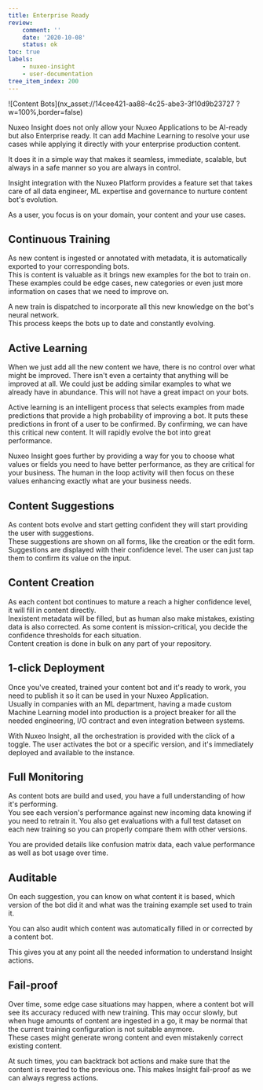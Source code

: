 ```yaml
---
title: Enterprise Ready
review:
    comment: ''
    date: '2020-10-08'
    status: ok
toc: true
labels:
    - nuxeo-insight
    - user-documentation
tree_item_index: 200
---
```


![Content Bots](nx_asset://14cee421-aa88-4c25-abe3-3f10d9b23727 ?w=100%,border=false)

Nuxeo Insight does not only allow your Nuxeo Applications to be AI-ready but also Enterprise ready.
It can add Machine Learning to resolve your use cases while applying it directly with your enterprise production content.

It does it in a simple way that makes it seamless, immediate, scalable, but always in a safe manner so you are always in control.

Insight integration with the Nuxeo Platform provides a feature set that takes care of all data engineer, ML expertise and governance to nurture content bot's evolution.

As a user, you focus is on your domain, your content and your use cases.

## Continuous Training

As new content is ingested or annotated with metadata, it is automatically exported to your corresponding bots.</br>
This is content is valuable as it brings new examples for the bot to train on. These examples could be edge cases, new categories or even just more information on cases that we need to improve on.

A new train is dispatched to incorporate all this new knowledge on the bot's neural network.</br>
This process keeps the bots up to date and constantly evolving.

## Active Learning

When we just add all the new content we have, there is no control over what might be improved. There isn't even a certainty that anything will be improved at all. We could just be adding similar examples to what we already have in abundance. This will not have a great impact on your bots.

Active learning is an intelligent process that selects examples from made predictions that provide a high probability of improving a bot. It puts these predictions in front of a user to be confirmed.
By confirming, we can have this critical new content. It will rapidly evolve the bot into great performance.

Nuxeo Insight goes further by providing a way for you to choose what values or fields you need to have better performance, as they are critical for your business. The human in the loop activity will then focus on these values enhancing exactly what are your business needs.

## Content Suggestions

As content bots evolve and start getting confident they will start providing the user with suggestions.</br>
These suggestions are shown on all forms, like the creation or the edit form.</br>
Suggestions are displayed with their confidence level. The user can just tap them to confirm its value on the input.

## Content Creation

As each content bot continues to mature a reach a higher confidence level, it will fill in content directly.</br>
Inexistent metadata will be filled, but as human also make mistakes, existing data is also corrected.
As some content is mission-critical, you decide the confidence thresholds for each situation.</br>
Content creation is done in bulk on any part of your repository.

## 1-click Deployment

Once you've created, trained your content bot and it's ready to work, you need to publish it so it can be used in your Nuxeo Application.</br>
Usually in companies with an ML department, having a made custom Machine Learning model into production is a project breaker for all the needed engineering, I/O contract and even integration between systems.

With Nuxeo Insight, all the orchestration is provided with the click of a toggle. The user activates the bot or a specific version, and it's immediately deployed and available to the instance.

## Full Monitoring

As content bots are build and used, you have a full understanding of how it's performing.</br>
You see each version's performance against new incoming data knowing if you need to retrain it.
You also get evaluations with a full test dataset on each new training so you can properly compare them with other versions.

You are provided details like confusion matrix data, each value performance as well as bot usage over time.

## Auditable

On each suggestion, you can know on what content it is based, which version of the bot did it and what was the training example set used to train it.

You can also audit which content was automatically filled in or corrected by a content bot.

This gives you at any point all the needed information to understand Insight actions.

## Fail-proof

Over time, some edge case situations may happen, where a content bot will see its accuracy reduced with new training. This may occur slowly, but when huge amounts of content are ingested in a go, it may be normal that the current training configuration is not suitable anymore.</br>
These cases might generate wrong content and even mistakenly correct existing content.

At such times, you can backtrack bot actions and make sure that the content is reverted to the previous one. This makes Insight fail-proof as we can always regress actions.

